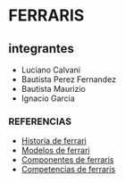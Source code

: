 # FERRARIS
## integrantes
- Luciano Calvani
- Bautista Perez Fernandez
- Bautista Maurizio
- Ignacio Garcia

### REFERENCIAS

- [Historia de ferrari](/ferrari.md)
- [Modelos de ferrari](/ferrari%202.md)
- [Componentes de ferraris](/ferrari%203.md)
- [Competencias de ferraris](/Competencias_Ferrari.md)
